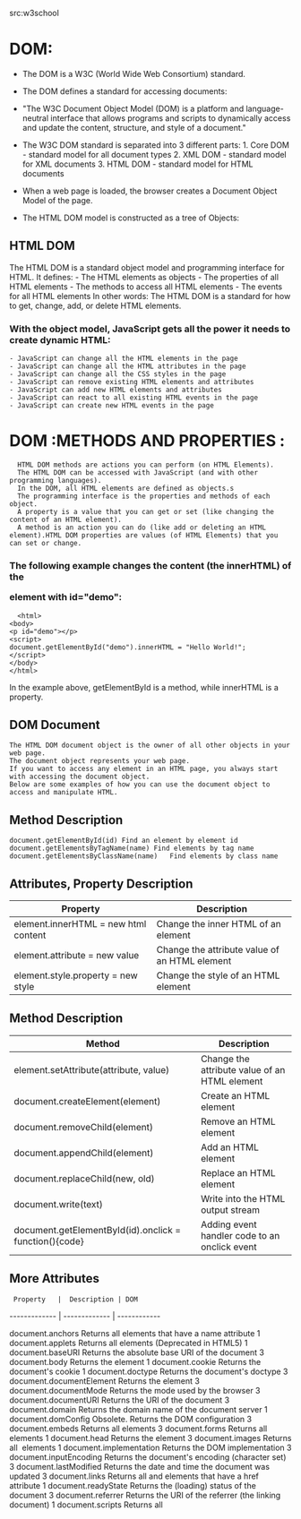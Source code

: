 
src:w3school

# DOM:
- The DOM is a W3C (World Wide Web Consortium) standard.
- The DOM defines a standard for accessing documents:
- "The W3C Document Object Model (DOM) is a platform and language-neutral interface that allows programs and scripts to dynamically access and update the content, structure, and style of a document."
- The W3C DOM standard is separated into 3 different parts:
      1. Core DOM - standard model for all document types
      2. XML DOM - standard model for XML documents
      3. HTML DOM - standard model for HTML documents
      
- When a web page is loaded, the browser creates a Document Object Model of the page.
- The HTML DOM model is constructed as a tree of Objects:
## HTML DOM
The HTML DOM is a standard object model and programming interface for HTML. It defines:
    - The HTML elements as objects
    - The properties of all HTML elements
    - The methods to access all HTML elements
    - The events for all HTML elements
In other words: The HTML DOM is a standard for how to get, change, add, or delete HTML elements.

### With the object model, JavaScript gets all the power it needs to create dynamic HTML:
    - JavaScript can change all the HTML elements in the page
    - JavaScript can change all the HTML attributes in the page
    - JavaScript can change all the CSS styles in the page
    - JavaScript can remove existing HTML elements and attributes
    - JavaScript can add new HTML elements and attributes
    - JavaScript can react to all existing HTML events in the page
    - JavaScript can create new HTML events in the page
# DOM :METHODS AND PROPERTIES :
      HTML DOM methods are actions you can perform (on HTML Elements).
      The HTML DOM can be accessed with JavaScript (and with other programming languages).
      In the DOM, all HTML elements are defined as objects.s
      The programming interface is the properties and methods of each object.
      A property is a value that you can get or set (like changing the content of an HTML element).
      A method is an action you can do (like add or deleting an HTML element).HTML DOM properties are values (of HTML Elements) that you can set or change.
 ### The following example changes the content (the innerHTML) of the <p> element with id="demo":
```
  <html>
<body>
<p id="demo"></p>
<script>
document.getElementById("demo").innerHTML = "Hello World!";
</script>
</body>
</html>
  ```
 In the example above, getElementById is a method, while innerHTML is a property.
  
 ## DOM Document
    The HTML DOM document object is the owner of all other objects in your web page.
    The document object represents your web page.
    If you want to access any element in an HTML page, you always start with accessing the document object.
    Below are some examples of how you can use the document object to access and manipulate HTML.
  
## Method	Description
    document.getElementById(id)	Find an element by element id
    document.getElementsByTagName(name)	Find elements by tag name
    document.getElementsByClassName(name)	Find elements by class name
  
## Attributes, Property	Description

Property	|  Description
------------- | -------------
element.innerHTML =  new html content	   | Change the inner HTML of an element
element.attribute = new value   | Change the attribute value of an HTML element
element.style.property = new style	| Change the style of an HTML element
  
## Method	Description
  Method	|  Description
------------- | -------------
element.setAttribute(attribute, value)	| Change the attribute value of an HTML element
  document.createElement(element)	| Create an HTML element
document.removeChild(element)	| Remove an HTML element
document.appendChild(element)	| Add an HTML element
document.replaceChild(new, old) |	Replace an HTML element
document.write(text) |	Write into the HTML output stream
  document.getElementById(id).onclick = function(){code} | Adding event handler code to an onclick event
 
  ## More Attributes
     Property	|  Description | DOM
------------- | ------------- | ------------
 
document.anchors 	Returns all <a> elements that have a name attribute	1
document.applets	Returns all <applet> elements (Deprecated in HTML5)	1
document.baseURI	Returns the absolute base URI of the document	3
document.body	Returns the <body> element	1
document.cookie	Returns the document's cookie	1
document.doctype	Returns the document's doctype	3
document.documentElement	Returns the <html> element	3
document.documentMode	Returns the mode used by the browser	3
document.documentURI	Returns the URI of the document	3
document.domain	Returns the domain name of the document server	1
document.domConfig	Obsolete. Returns the DOM configuration	3
document.embeds	Returns all <embed> elements	3
document.forms	Returns all <form> elements	1
document.head	Returns the <head> element	3
document.images	Returns all <img> elements	1
document.implementation	Returns the DOM implementation	3
document.inputEncoding	Returns the document's encoding (character set)	3
document.lastModified	Returns the date and time the document was updated	3
document.links	Returns all <area> and <a> elements that have a href attribute	1
document.readyState	Returns the (loading) status of the document	3
document.referrer	Returns the URI of the referrer (the linking document)	1
document.scripts	Returns all <script> elements	3
document.strictErrorChecking	Returns if error checking is enforced	3
document.title	Returns the <title> element	1
document.URL	Returns the complete URL of the document	1

  
  


